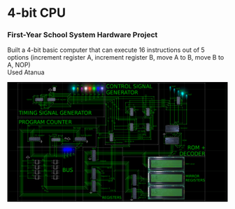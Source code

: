# 4-bit CPU
### First-Year School System Hardware Project
Built a 4-bit basic computer that can execute 16 instructions out of 5 options (increment register A, increment register B, move A to B, move B to A, NOP)  
Used Atanua

![Project screenshot](Lab%20report%204/snap%20with%20labels.png)
